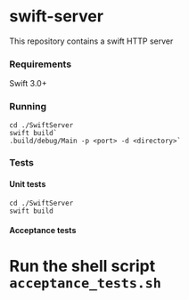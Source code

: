 # swift-server

This repository contains a swift HTTP server

### Requirements
Swift 3.0+

### Running
```
cd ./SwiftServer
swift build`
.build/debug/Main -p <port> -d <directory>`
```

### Tests
#### Unit tests 
```
cd ./SwiftServer
swift build
```

#### Acceptance tests
Run the shell script `acceptance_tests.sh`
=======
